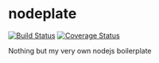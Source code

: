 # nodeplate

[![Build Status](https://travis-ci.com/enbermudas/nodeplate.svg?branch=master)](https://travis-ci.com/enbermudas/nodeplate)
[![Coverage Status](https://coveralls.io/repos/github/enbermudas/nodeplate/badge.svg?branch=master)](https://coveralls.io/github/enbermudas/nodeplate?branch=master)

Nothing but my very own nodejs boilerplate

